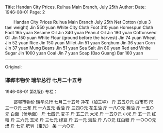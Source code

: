 Title: Handan City Prices, Ruihua Main Branch, July 25th
Author:
Date: 1946-08-01
Page: 2

　　Handan City Prices
    Ruihua Main Branch
    July 25th
    Net Cotton (plus 3 tael weight)	Jin	550 yuan
    White City Cloth	Foot	310 yuan
    Homespun Cloth	Foot	165 yuan
    Sesame Oil	Jin	340 yuan
    Peanut Oil	Jin	180 yuan
    Cottonseed Oil	Jin	150 yuan
    White Flour (ground before the harvest)	Jin	74 yuan
    Wheat	Jin	52 yuan
    Rice	Jin	150 yuan
    Millet	Jin	51 yuan
    Sorghum	Jin	36 yuan
    Corn	Jin	37 yuan
    Mung Beans	Jin	51 yuan
    Sea Salt	Jin	80 yuan
    Red and White Sugar	Jin	1000 yuan
    Coal	Jin	7 yuan
    Soap (Bao Guang)	Bar	160 yuan



<hr /> 

Original: 


### 邯郸市物价  瑞华总行  七月二十五号

1946-08-01
第2版()
专栏：

　　邯郸市物价
    瑞华总行
    七月二十五号
    净花（加三秤）        斤              五五○元
    白市布                尺              三一○元
    土布                  尺              一六五元
    香油                  斤              三四○元
    花生油                斤              一八○元
    棉油                  斤              一五○元
    白面（伏地面）        斤                七四元
    麦子                  斤                五二元
    大米                  斤              一五○元
    小米                  斤                五一元
    红粮                  斤                三六元
    玉米                  斤                三七元
    绿豆                  斤                五一元
    海盐                  斤                八○元
    红白糖                斤            一○○○元
    煤                    斤                  七元
    肥皂（宝光）          条              一六○元
